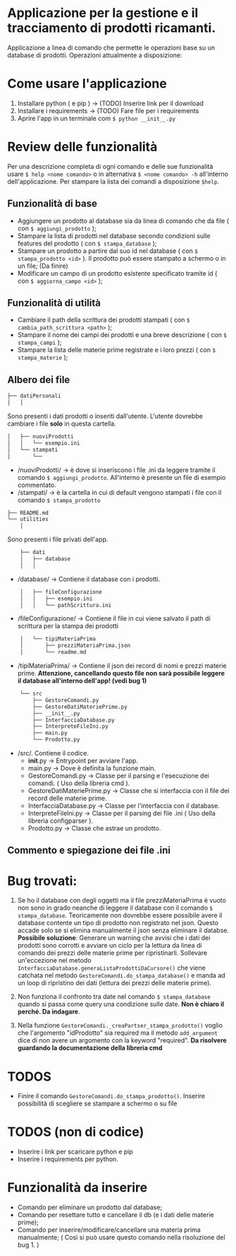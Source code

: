 # Applicazione per la gestione e il tracciamento di prodotti ricamanti.
Applicazione a linea di comando che permette le operazioni base su un database di prodotti. Operazioni attualmente a disposizione:

# Come usare l'applicazione
1. Installare python ( e pip ) -> (TODO) Inserire link per il download
2. Installare i requirements -> (TODO) Fare file per i requirements
3. Aprire l'app in un terminale com `$ python __init__.py`

# Review delle funzionalità
Per una descrizione completa di ogni comando e delle sue funzionalità usare `$ help <nome comando>` o in alternativa `$ <nome comando> -h` all'interno dell'applicazione.
Per stampare la lista dei comandi a disposizione `$help`.

## Funzionalità di base
- Aggiungere un prodotto al database sia da linea di comando che da file ( con `$ aggiungi_prodotto` );
- Stampare la lista di prodotti nel database secondo condizioni sulle features del prodotto ( con `$ stampa_database` );
- Stampare un prodotto a partire dal suo id nel database ( con `$ stampa_prodotto <id>` ). Il prodotto può essere stampato a schermo o in un file; (Da finire)
- Modificare un campo di un prodotto esistente specificato tramite id ( con `$ aggiorna_campo <id>` );

## Funzionalità di utilità
- Cambiare il path della scrittura dei prodotti stampati ( con `$ cambia_path_scrittura <path>` );
- Stampare il nome dei campi dei prodotti e una breve descrizione ( con `$ stampa_campi` );
- Stampare la lista delle materie prime registrate e i loro prezzi ( con `$ stampa_materie` );

## Albero dei file

```bash
├── datiPersonali
│   │
```
Sono presenti i dati prodotti o inseriti dall'utente. L'utente dovrebbe cambiare i file **solo** in questa cartella.

```bash
│   ├── nuoviProdotti
│   │   └── esempio.ini
│   └── stampati
│       └──
```
- /nuoviProdotti/ -> è dove si inseriscono i file .ini da leggere tramite il comando `$ aggiungi_prodotto`. All'interno è presente un file di esempio commentato.
- /stampati/ -> è la cartella in cui di default vengono stampati i file con il comando `$ stampa_prodotto`


```bash
├── README.md
└── utilities
    │
```
Sono presenti i file privati dell'app.

```bash
    ├── dati
    │   ├── database
    │   │
```
- /database/ -> Contiene il database con i prodotti.

```bash
    │   ├── fileConfigurazione
    │   │   ├── esempio.ini
    │   │   └── pathScrittura.ini
```
- /fileConfigurazione/ -> Contiene il file in cui viene salvato il path di scrittura per la stampa dei prodotti

```bash
    │   └── tipiMateriaPrima
    │       ├── prezziMateriaPrima.json
    │       └── readme.md
```
- /tipiMateriaPrima/ -> Contiene il json dei record di nomi e prezzi materie prime. **Attenzione, cancellando questo file non sarà possibile leggere il database all'interno dell'app! (vedi bug 1)**

```bash
    └── src
        ├── GestoreComandi.py
        ├── GestoreDatiMateriePrime.py
        ├── __init__.py
        ├── InterfacciaDatabase.py
        ├── InterpreteFileIni.py
        ├── main.py
        └── Prodotto.py
```
- /src/. Contiene il codice.
    - __init__.py -> Entrypoint per avviare l'app.
    - main.py -> Dove è definita la funzione main.
    - GestoreComandi.py -> Classe per il parsing e l'esecuzione dei comandi. ( Uso della libreria cmd ).
    - GestoreDatiMateriePrime.py -> Classe che si interfaccia con il file dei record delle materie prime.
    - InterfacciaDatabase.py -> Classe per l'interfaccia con il database.
    - InterpreteFileIni.py -> Classe per il parsing dei file .ini ( Uso della libreria configparser ).
    - Prodotto.py -> Classe che astrae un prodotto.

## Commento e spiegazione dei file .ini


# Bug trovati:
1. Se ho il database con degli oggetti ma il file prezziMateriaPrima è vuoto non sono in grado neanche di leggere il database con il comando `$ stampa_database`. Teoricamente non dovrebbe essere possibile
avere il database contente un tipo di prodotto non registrato nel json. Questo accade solo se si elimina manualmente il json senza eliminare il databse.
**Possibile soluzione**: Generare un warning che avvisi che i dati dei prodotti sono corrotti e avviare un ciclo per la lettura da linea di comando dei prezzi delle materie prime per ripristinarli.
Sollevare un'eccezione nel metodo `InterfacciaDatabase.generaListaProdottiDaCursore()` che viene catchata nel metodo `GestoreComandi.do_stampa_database()` e manda ad un loop di ripristino dei dati (lettura dei prezzi delle materie prime).

2. Non funziona il confronto tra date nel comando `$ stampa_database` quando si passa come query una condizione sulle date.
**Non è chiaro il perché. Da indagare**.

3. Nella funzione `GestoreComandi._creaPartser_stampa_prodotto()` voglio che l'argomento "idProdotto" sia required ma il metodo `add_argument` dice di non avere un argomento con la keyword "required".
**Da risolvere guardando la documentazione della libreria cmd**

# TODOS
- Finire il comando `GestoreComandi.do_stampa_prodotto()`. Inserire possibilità di scegliere se stampare a schermo o su file

# TODOS (non di codice)
- Inserire i link per scaricare python e pip
- Inserire i requirements per python.

# Funzionalità da inserire
- Comando per eliminare un prodotto dal database;
- Comando per resettare tutto e cancellare il db (e i dati delle materie prime);
- Comando per inserire/modificare/cancellare una materia prima manualmente; ( Così si può usare questo comando nella risoluzione del bug 1. )



